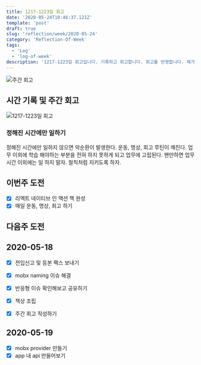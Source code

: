 ```yaml
---
title: 1217-1223일 회고
date: '2020-05-24T10:46:37.121Z'
template: 'post'
draft: true
slug: 'reflection/week/2020-05-24'
category: 'Reflection-Of-Week'
tags:
  - 'Log'
  - 'log-of-week'
description: '1217-1223일 회고입니다. 기록하고 회고합니다. 회고를 반영합니다. 제가 자라는 방식입니다.'
---
```

![주간 회고](https://imgur.com/PwMHNaY.png)


## 시간 기록 및 주간 회고 

![1217-1223일 회고](https://user-images.githubusercontent.com/35516239/84595807-e777c380-ae94-11ea-891e-a8839913c625.png)

### 정해진 시간에만 일하기 
정해진 시간에만 일하지 않으면 악순환이 발생한다. 운동, 명상, 회고 루틴이 깨진다. 업무 이외에 학습 해야하는 부분을 전혀 하지 못하게 되고 업무에 고립된다. 왠만하면 업무 시간 이외에는 일 하지 말자. 철칙처럼 지키도록 하자.

## 이번주 도전
- [x] 리엑트 네이티브 인 액션 책 완성
- [x] 매일 운동, 명상, 회고 하기 

## 다음주 도전

## 2020-05-18
- [x] 전입신고 및 등본 팩스 보내기 
- [x] mobx naming 이슈 해결 
- [x] 반응형 이슈 확인해보고 공유하기 
- [x] 책상 조립
- [x] 주간 회고 작성하기 


## 2020-05-19
- [x] mobx provider 만들기 
- [x] app 내 api 만들어보기 
